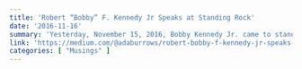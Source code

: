 ```yaml
---
title: 'Robert “Bobby” F. Kennedy Jr Speaks at Standing Rock'
date: '2016-11-16'
summary: 'Yesterday, November 15, 2016, Bobby Kennedy Jr. came to stand with us at the Oceti Sakowin Camp. He gave us encouragement and set a gauntlet for others to follow in his footsteps and support democracy by standing with Standing Rock. Below is the transcript of his speech which I recorded [due to back ground noise, certain parts of it were very hard to make out].'
link: 'https://medium.com/@adaburrows/robert-bobby-f-kennedy-jr-speaks-at-standing-rock-67e8b0931625'
categories: [ "Musings" ]
---
```

